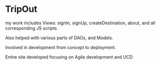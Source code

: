 TripOut
=======

my work includes Views: signIn, signUp, createDestination, about, and all corresponding JS scripts. 


Also helped with various parts of DAOs, and Models.    

Involved in development from concept to deployment.

Entire site developed focusing on Agile development and UCD
